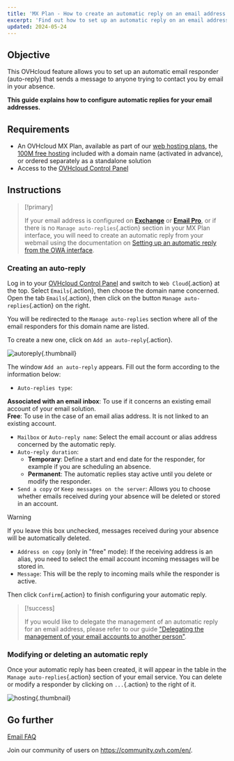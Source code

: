 ```yaml
---
title: 'MX Plan - How to create an automatic reply on an email address'
excerpt: 'Find out how to set up an automatic reply on an email address'
updated: 2024-05-24
---
```


## Objective

This OVHcloud feature allows you to set up an automatic email responder (auto-reply) that sends a message to anyone trying to contact you by email in your absence.

**This guide explains how to configure automatic replies for your email addresses.**

## Requirements

- An OVHcloud MX Plan, available as part of our [web hosting plans](/links/web/hosting), the [100M free hosting](/links/web/domains-free-hosting) included with a domain name (activated in advance), or ordered separately as a standalone solution
- Access to the [OVHcloud Control Panel](/links/manager)

## Instructions

> [!primary]
>
> If your email address is configured on [**Exchange**](/links/web/emails-hosted-exchange/) or [**Email Pro**](/links/web/emails-email-pro/), or if there is no `Manage auto-replies`{.action} section in your MX Plan interface, you will need to create an automatic reply from your webmail using the documentation on [Setting up an automatic reply from the OWA interface](/pages/web_cloud/email_and_collaborative_solutions/using_the_outlook_web_app_webmail/owa_automatic_replies).

### Creating an auto-reply

Log in to your [OVHcloud Control Panel](/links/manager) and switch to `Web Cloud`{.action} at the top. Select `Emails`{.action}, then choose the domain name concerned. Open the tab `Emails`{.action}, then click on the button `Manage auto-replies`{.action} on the right.

You will be redirected to the `Manage auto-replies` section where all of the email responders for this domain name are listed.

To create a new one, click on `Add an auto-reply`{.action}.

![autoreply](images/email_responder01.png){.thumbnail}

The window `Add an auto-reply` appears. Fill out the form according to the information below:

- `Auto-replies type`:

**Associated with an email inbox**: To use if it concerns an existing email account of your email solution.</br>
**Free**: To use in the case of an email alias address. It is not linked to an existing account.

- `Mailbox` or `Auto-reply name`:  Select the email account or alias address concerned by the automatic reply.
- `Auto-reply duration`:
    - **Temporary**: Define a start and end date for the responder, for example if you are scheduling an absence.
    - **Permanent**: The automatic replies stay active until you delete or modify the responder.
- `Send a copy` or `Keep messages on the server`: Allows you to choose whether emails received during your absence will be deleted or stored in an account.

> [!warning]
>
> If you leave this box unchecked, messages received during your absence will be automatically deleted.

- `Address on copy` (only in "free" mode): If the receiving address is an alias, you need to select the email account incoming messages will be stored in.
- `Message`: This will be the reply to incoming mails while the responder is active.

Then click `Confirm`{.action} to finish configuring your automatic reply.

> [!success]
>
> If you would like to delegate the management of an automatic reply for an email address, please refer to our guide ["Delegating the management of your email accounts to another person"](/pages/web_cloud/email_and_collaborative_solutions/mx_plan/feature_delegation).

### Modifying or deleting an automatic reply

Once your automatic reply has been created, it will appear in the table in the `Manage auto-replies`{.action} section of your email service. You can delete or modify a responder by clicking on `...`{.action} to the right of it.

![hosting](images/email_responder02.png){.thumbnail}

## Go further

[Email FAQ](/pages/web_cloud/email_and_collaborative_solutions/mx_plan/faq-emails)

Join our community of users on <https://community.ovh.com/en/>.
